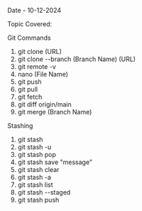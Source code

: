 Date - 10-12-2024

Topic Covered:

Git Commands

1. git clone (URL)
2. git clone --branch (Branch Name) (URL)
3. git remote -v 
4. nano (File Name)
5. git push
6. git pull
7. git fetch
8. git diff origin/main
9. git merge (Branch Name)

Stashing 

1. git stash
2. git stash -u
3. git stash pop
4. git stash save "message"
5. git stash clear
6. git stash -a
7. git stash list
8. git stash --staged
9. git stash push

 
